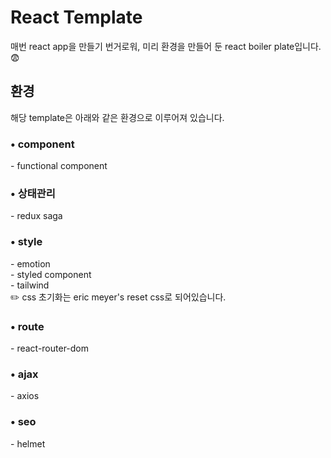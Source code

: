 # React Template

매번 react app을 만들기 번거로워, 미리 환경을 만들어 둔 react boiler plate입니다. 😨

## 환경

해당 template은 아래와 같은 환경으로 이루어져 있습니다.

### • component

\- functional component

### • 상태관리

\- redux saga

### • style

\- emotion  
\- styled component  
\- tailwind  
✏️ css 초기화는 eric meyer's reset css로 되어있습니다.

### • route

\- react-router-dom

### • ajax

\- axios

### • seo

\- helmet

<!-- ### •

\- storybook -->

<!-- ### • test -->
<!-- jest -->
